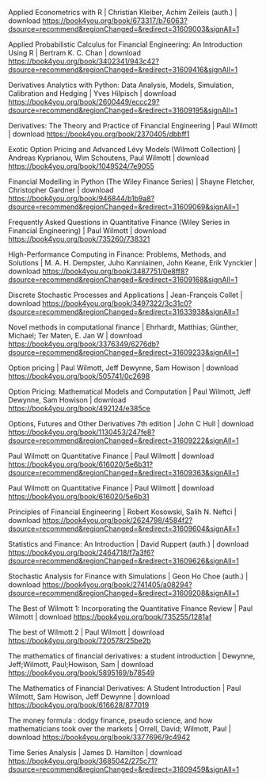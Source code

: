 Applied Econometrics with R | Christian Kleiber, Achim Zeileis (auth.) | download
https://book4you.org/book/673317/b76063?dsource=recommend&regionChanged=&redirect=31609003&signAll=1

Applied Probabilistic Calculus for Financial Engineering: An Introduction Using R | Bertram K. C. Chan | download
https://book4you.org/book/3402341/943c42?dsource=recommend&regionChanged=&redirect=31609416&signAll=1

Derivatives Analytics with Python: Data Analysis, Models, Simulation, Calibration and Hedging | Yves Hilpisch | download
https://book4you.org/book/2600449/eccc29?dsource=recommend&regionChanged=&redirect=31609195&signAll=1

Derivatives: The Theory and Practice of Financial Engineering | Paul Wilmott | download
https://book4you.org/book/2370405/dbbff1

Exotic Option Pricing and Advanced Lévy Models (Wilmott Collection) | Andreas Kyprianou, Wim Schoutens, Paul Wilmott | download
https://book4you.org/book/1049524/7e9055

Financial Modelling in Python (The Wiley Finance Series) | Shayne Fletcher, Christopher Gardner | download
https://book4you.org/book/946844/b1b9a8?dsource=recommend&regionChanged=&redirect=31609069&signAll=1

Frequently Asked Questions in Quantitative Finance (Wiley Series in Financial Engineering) | Paul Wilmott | download
https://book4you.org/book/735260/738321

High-Performance Computing in Finance: Problems, Methods, and Solutions | M. A. H. Dempster, Juho Kanniainen, John Keane, Erik Vynckier | download
https://book4you.org/book/3487751/0e8ff8?dsource=recommend&regionChanged=&redirect=31609168&signAll=1

Discrete Stochastic Processes and Applications | Jean-François Collet | download
https://book4you.org/book/3497322/3c31c0?dsource=recommend&regionChanged=&redirect=31633938&signAll=1

Novel methods in computational finance | Ehrhardt, Matthias; Günther, Michael; Ter Maten, E. Jan W | download
https://book4you.org/book/3376349/6276db?dsource=recommend&regionChanged=&redirect=31609233&signAll=1

Option pricing | Paul Wilmott, Jeff Dewynne, Sam Howison | download
https://book4you.org/book/505741/0c2698

Option Pricing: Mathematical Models and Computation | Paul Wilmott, Jeff Dewynne, Sam Howison | download
https://book4you.org/book/492124/e385ce

Options, Futures and Other Derivatives 7th edition | John C Hull | download
https://book4you.org/book/1130453/247fe8?dsource=recommend&regionChanged=&redirect=31609222&signAll=1

Paul Wilmott on Quantitative Finance | Paul Wilmott | download
https://book4you.org/book/616020/5e6b31?dsource=recommend&regionChanged=&redirect=31609363&signAll=1

Paul Wilmott on Quantitative Finance | Paul Wilmott | download
https://book4you.org/book/616020/5e6b31

Principles of Financial Engineering | Robert Kosowski, Salih N. Neftci | download
https://book4you.org/book/2624798/4584f2?dsource=recommend&regionChanged=&redirect=31609604&signAll=1

Statistics and Finance: An Introduction | David Ruppert (auth.) | download
https://book4you.org/book/2464718/f7a3f6?dsource=recommend&regionChanged=&redirect=31609626&signAll=1

Stochastic Analysis for Finance with Simulations | Geon Ho Choe (auth.) | download
https://book4you.org/book/2741405/a08294?dsource=recommend&regionChanged=&redirect=31609208&signAll=1

The Best of Wilmott 1: Incorporating the Quantitative Finance Review | Paul Wilmott | download
https://book4you.org/book/735255/1281af

The best of Wilmott 2 | Paul Wilmott | download
https://book4you.org/book/720578/25be2b

The mathematics of financial derivatives: a student introduction | Dewynne, Jeff;Wilmott, Paul;Howison, Sam | download
https://book4you.org/book/5895169/b78549

The Mathematics of Financial Derivatives: A Student Introduction | Paul Wilmott, Sam Howison, Jeff Dewynne | download
https://book4you.org/book/616628/877019

The money formula : dodgy finance, pseudo science, and how mathematicians took over the markets | Orrell, David; Wilmott, Paul | download
https://book4you.org/book/3377696/9c4942

Time Series Analysis | James D. Hamilton | download
https://book4you.org/book/3685042/275c71?dsource=recommend&regionChanged=&redirect=31609459&signAll=1
